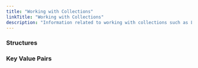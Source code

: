 ```yaml
---
title: "Working with Collections"
linkTitle: "Working with Collections"
description: "Information related to working with collections such as Lists, Dictionaries and Structures."
---
```


### Structures

### Key Value Pairs
